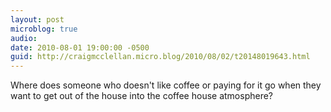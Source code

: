 ```yaml
---
layout: post
microblog: true
audio: 
date: 2010-08-01 19:00:00 -0500
guid: http://craigmcclellan.micro.blog/2010/08/02/t20148019643.html
---
```

Where does someone who doesn't like coffee or paying for it go when they want to get out of the house into the coffee house atmosphere?
